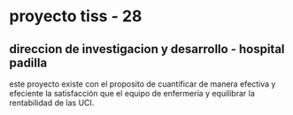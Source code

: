 # proyecto tiss - 28 
## direccion de investigacion y desarrollo - hospital padilla

este proyecto existe con el proposito de cuantificar de manera efectiva y efeciente la
satisfacción que el equipo de enfermería y equilibrar la rentabilidad de las UCI.
